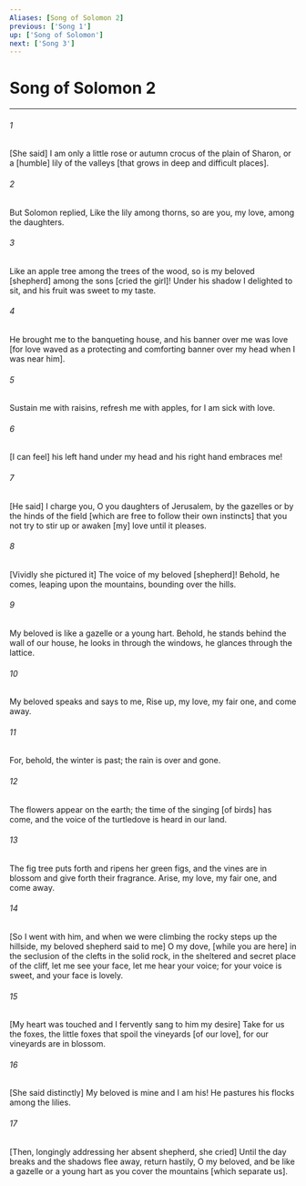 ```yaml
---
Aliases: [Song of Solomon 2]
previous: ['Song 1']
up: ['Song of Solomon']
next: ['Song 3']
---
```

# Song of Solomon 2

***














###### 1 






[She said] I am only a little rose or autumn crocus of the plain of Sharon, or a [humble] lily of the valleys [that grows in deep and difficult places]. 













###### 2 






But Solomon replied, Like the lily among thorns, so are you, my love, among the daughters. 













###### 3 






Like an apple tree among the trees of the wood, so is my beloved [shepherd] among the sons [cried the girl]! Under his shadow I delighted to sit, and his fruit was sweet to my taste. 













###### 4 






He brought me to the banqueting house, and his banner over me was love [for love waved as a protecting and comforting banner over my head when I was near him]. 













###### 5 






Sustain me with raisins, refresh me with apples, for I am sick with love. 













###### 6 






[I can feel] his left hand under my head and his right hand embraces me! 













###### 7 






[He said] I charge you, O you daughters of Jerusalem, by the gazelles or by the hinds of the field [which are free to follow their own instincts] that you not try to stir up or awaken [my] love until it pleases. 













###### 8 






[Vividly she pictured it] The voice of my beloved [shepherd]! Behold, he comes, leaping upon the mountains, bounding over the hills. 













###### 9 






My beloved is like a gazelle or a young hart. Behold, he stands behind the wall of our house, he looks in through the windows, he glances through the lattice. 













###### 10 






My beloved speaks and says to me, Rise up, my love, my fair one, and come away. 













###### 11 






For, behold, the winter is past; the rain is over and gone. 













###### 12 






The flowers appear on the earth; the time of the singing [of birds] has come, and the voice of the turtledove is heard in our land. 













###### 13 






The fig tree puts forth and ripens her green figs, and the vines are in blossom and give forth their fragrance. Arise, my love, my fair one, and come away. 













###### 14 






[So I went with him, and when we were climbing the rocky steps up the hillside, my beloved shepherd said to me] O my dove, [while you are here] in the seclusion of the clefts in the solid rock, in the sheltered and secret place of the cliff, let me see your face, let me hear your voice; for your voice is sweet, and your face is lovely. 













###### 15 






[My heart was touched and I fervently sang to him my desire] Take for us the foxes, the little foxes that spoil the vineyards [of our love], for our vineyards are in blossom. 













###### 16 






[She said distinctly] My beloved is mine and I am his! He pastures his flocks among the lilies. 













###### 17 






[Then, longingly addressing her absent shepherd, she cried] Until the day breaks and the shadows flee away, return hastily, O my beloved, and be like a gazelle or a young hart as you cover the mountains [which separate us].
